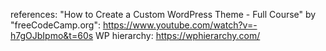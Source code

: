references:
"How to Create a Custom WordPress Theme - Full Course" by "freeCodeCamp.org": https://www.youtube.com/watch?v=-h7gOJbIpmo&t=60s
WP hierarchy: https://wphierarchy.com/